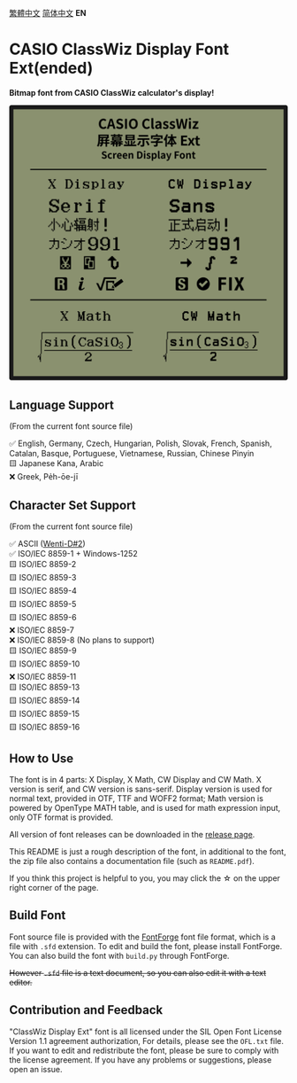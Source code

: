 [繁體中文](https://github.com/haydenwong7bm/ClasswizDisplayExt/tree/main/README_zh-TC.md) [简体中文󠄁](https://github.com/haydenwong7bm/ClasswizDisplayExt/tree/main/README_zh-SC.md) **EN**

# CASIO ClassWiz Display Font Ext(ended)

**Bitmap font from CASIO ClassWiz calculator's display!**

![ClassWizDisplay](readme_assets/ClassWizDisplay.svg)

## Language Support

(From the current font source file)

✅ English, Germany, Czech, Hungarian, Polish, Slovak, French, Spanish, Catalan, Basque, Portuguese, Vietnamese, Russian, Chinese Pinyin<br>
🟨 Japanese Kana, Arabic<br>
❌ Greek, Pe̍h-ōe-jī<br>

## Character Set Support

(From the current font source file)

✅ ASCII ([Wenti-D#2](https://github.com/Wenti-D/ClasswizDisplayExt/issues/2))<br>
✅ ISO/IEC 8859-1 + Windows-1252<br>
🟨 ISO/IEC 8859-2<br>
🟨 ISO/IEC 8859-3<br>
🟨 ISO/IEC 8859-4<br>
🟨 ISO/IEC 8859-5<br>
🟨 ISO/IEC 8859-6<br>
❌ ISO/IEC 8859-7<br>
❌ ISO/IEC 8859-8 (No plans to support)<br>
🟨 ISO/IEC 8859-9<br>
🟨 ISO/IEC 8859-10<br>
❌ ISO/IEC 8859-11<br>
🟨 ISO/IEC 8859-13<br>
🟨 ISO/IEC 8859-14<br>
🟨 ISO/IEC 8859-15<br>
🟨 ISO/IEC 8859-16

## How to Use

The font is in 4 parts: X Display, X Math, CW Display and CW Math. X version is serif, and CW version is sans-serif. Display version is used for normal text, provided in OTF, TTF and WOFF2 format; Math version is powered by OpenType MATH table, and is used for math expression input, only OTF format is provided.

All version of font releases can be downloaded in the [release page](https://github.com/haydenwong7bm/ClasswizDisplayExt/releases).

This README is just a rough description of the font, in additional to the font, the zip file also contains a documentation file (such as `README.pdf`).

If you think this project is helpful to you, you may click the ☆ on the upper right corner of the page.

## Build Font

Font source file is provided with the [FontForge](https://fontforge.org/) font file format, which is a file with `.sfd` extension. To edit and build the font, please install FontForge. You can also build the font with `build.py` through FontForge.

~~However `.sfd` file is a text document, so you can also edit it with a text editor.~~

## Contribution and Feedback

"ClassWiz Display Ext" font is all licensed under the SIL Open Font License Version 1.1 agreement authorization, For details, please see the `OFL.txt` file. If you want to edit and redistribute the font, please be sure to comply with the license agreement. If you have any problems or suggestions, please open an issue.
